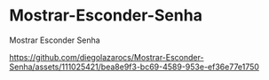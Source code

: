 # Mostrar-Esconder-Senha
Mostrar Esconder Senha


https://github.com/diegolazarocs/Mostrar-Esconder-Senha/assets/111025421/bea8e9f3-bc69-4589-953e-ef36e77e1750

